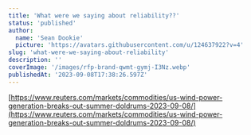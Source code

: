 ```yaml
---
title: 'What were we saying about reliability??'
status: 'published'
author:
  name: 'Sean Dookie'
  picture: 'https://avatars.githubusercontent.com/u/124637922?v=4'
slug: 'what-were-we-saying-about-reliability'
description: ''
coverImage: '/images/rfp-brand-qwmt-gymj-I3Nz.webp'
publishedAt: '2023-09-08T17:38:26.597Z'
---
```


[https://www.reuters.com/markets/commodities/us-wind-power-generation-breaks-out-summer-doldrums-2023-09-08/](https://www.reuters.com/markets/commodities/us-wind-power-generation-breaks-out-summer-doldrums-2023-09-08/)

